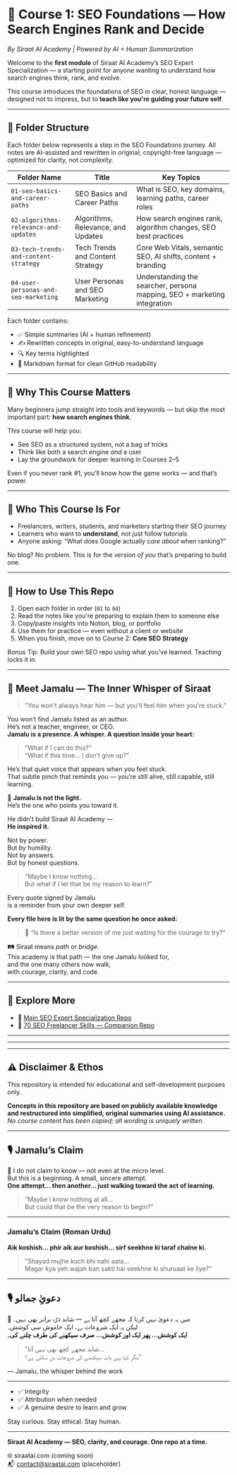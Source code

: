 # 📘 Course 1: SEO Foundations — How Search Engines Rank and Decide  
*By Siraat AI Academy | Powered by AI + Human Summarization*

Welcome to the **first module** of Siraat AI Academy’s SEO Expert Specialization — a starting point for anyone wanting to understand how search engines think, rank, and evolve.

This course introduces the foundations of SEO in clear, honest language — designed not to impress, but to **teach like you're guiding your future self**.

---

## 📂 Folder Structure

Each folder below represents a step in the SEO Foundations journey. All notes are AI-assisted and rewritten in original, copyright-free language — optimized for clarity, not complexity.

| Folder Name | Title | Key Topics |
|-------------|-------|------------|
| `01-seo-basics-and-career-paths` | SEO Basics and Career Paths | What is SEO, key domains, learning paths, career roles |
| `02-algorithms-relevance-and-updates` | Algorithms, Relevance, and Updates | How search engines rank, algorithm changes, SEO best practices |
| `03-tech-trends-and-content-strategy` | Tech Trends and Content Strategy | Core Web Vitals, semantic SEO, AI shifts, content + branding |
| `04-user-personas-and-seo-marketing` | User Personas and SEO Marketing | Understanding the searcher, persona mapping, SEO + marketing integration |

Each folder contains:

- ✅ Simple summaries (AI + human refinement)  
- ✍️ Rewritten concepts in original, easy-to-understand language    
- 🔍 Key terms highlighted  
- 📄 Markdown format for clean GitHub readability

---

## 🎯 Why This Course Matters

Many beginners jump straight into tools and keywords — but skip the most important part: **how search engines think**.

This course will help you:

- See SEO as a structured system, not a bag of tricks  
- Think like both a search engine *and* a user  
- Lay the groundwork for deeper learning in Courses 2–5  

Even if you never rank #1, you’ll know how the game works — and that’s power.

---

## 👤 Who This Course Is For

- Freelancers, writers, students, and marketers starting their SEO journey  
- Learners who want to **understand**, not just follow tutorials  
- Anyone asking: “What does Google actually *care about* when ranking?”

No blog? No problem. This is for the *version of you* that’s preparing to build one.

---

## 🚀 How to Use This Repo

1. Open each folder in order (`01` to `04`)  
2. Read the notes like you're preparing to explain them to someone else  
3. Copy/paste insights into Notion, blog, or portfolio  
4. Use them for practice — even without a client or website  
5. When you finish, move on to Course 2: **Core SEO Strategy**

Bonus Tip: Build your own SEO repo using what you’ve learned. Teaching locks it in.

---

## 📜 Meet Jamalu — The Inner Whisper of Siraat

> "You won't always hear him — but you'll feel him when you're stuck."

You won’t find Jamalu listed as an author.  
He’s not a teacher, engineer, or CEO.  
**Jamalu is a presence. A whisper. A question inside your heart:**

> “What if I can do this?”  
> “What if this time… I don’t give up?”

He’s that quiet voice that appears when you feel stuck.  
That subtle pinch that reminds you — you’re still alive, still capable, still learning.

🌟 **Jamalu is not the light.**  
He’s the one who points you toward it.

He didn’t build Siraat AI Academy —  
**He inspired it.**

Not by power.  
But by humility.  
Not by answers.  
But by honest questions.

> “Maybe I know nothing…  
> But what if I let that be my reason to learn?”

Every quote signed by Jamalu  
is a reminder from your own deeper self.

**Every file here is lit by the same question he once asked:**

> 🧠 “Is there a better version of me just waiting for the courage to try?”

🛤️ Siraat means *path* or *bridge*.  
This academy is that path — the one Jamalu looked for,  
and the one many others now walk,  
with courage, clarity, and code.

---

## 🔗 Explore More

- 🔄 [Main SEO Expert Specialization Repo](https://github.com/your-main-repo-url)  
- 🧠 [70 SEO Freelancer Skills — Companion Repo](https://github.com/your-skills-repo-url)

---

---

---

## ⚠️ Disclaimer & Ethos

This repository is intended for educational and self-development purposes only.

**Concepts in this repository are based on publicly available knowledge and restructured into simplified, original summaries using AI assistance.**  
_No course content has been copied; all wording is uniquely written._

---

## 🎙️ Jamalu’s Claim

🧠 I do not claim to know — not even at the micro level.  
But this is a beginning. A small, sincere attempt.  
**One attempt… then another… just walking toward the act of learning.**

> “Maybe I know nothing at all...  
> But could that be the very reason to begin?”

---

### Jamalu’s Claim (Roman Urdu)

**Aik koshish… phir aik aur koshish… sirf seekhne ki taraf chalne ki.**

> “Shayad mujhe kuch bhi nahi aata...  
> Magar kya yeh wajah ban sakti hai seekhne ki shuruaat ke liye?”

---


## 🎙️ دعویِٰ جمالو

🧠 میں یہ دعویٰ نہیں کرتا کہ مجھے کچھ آتا ہے — شاید ذرّہ برابر بھی نہیں۔  
لیکن یہ ایک شروعات ہے، ایک خاموش سی کوشش۔  
**ایک کوشش… پھر ایک اور کوشش… صرف سیکھنے کی طرف چلنے کی۔**

> "شاید مجھے کچھ بھی نہیں آتا...  
> مگر کیا یہی بات سیکھنے کی شروعات بن سکتی ہے؟"

— Jamalu, the whisper behind the work

---




- ✅ Integrity  
- ✅ Attribution when needed  
- ✅ A genuine desire to learn and grow

Stay curious. Stay ethical. Stay human.

---

**Siraat AI Academy — SEO, clarity, and courage. One repo at a time.**

🌐 siraatai.com (coming soon)  
📬 contact@siraatai.com (placeholder)

